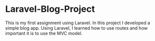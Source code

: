 # Laravel-Blog-Project
This is my first assignment using Laravel. In this project I developed a simple blog app.
Using Laravel, I learned how to use routes and how important it is to use the MVC model.
